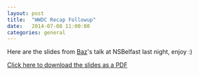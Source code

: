 ```yaml
---
layout: post
title:  "WWDC Recap Followup"
date:   2014-07-08 11:00:00
categories: general
---
```


Here are the slides from [Baz](http://twitter.com/bazscott)'s talk at NSBelfast last night, enjoy :)

[Click here to download the slides as a PDF](/uploads/NSBelfast_July_2014_WWDC.pdf)
